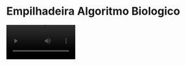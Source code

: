 # Empilhadeira Algoritmo Biologico

<video src="https://github.com/aegt1399/Empilhadeira-Algoritmo-Biologico/blob/main/projeto%20algoritmo%20biologico.mp4" width=180/>
